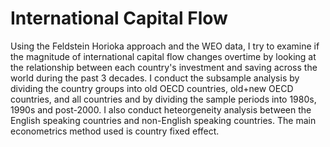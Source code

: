 # International Capital Flow
Using the Feldstein Horioka approach and the WEO data, I try to examine if the magnitude of international capital flow changes overtime by looking at the relationship between each country's investment and saving across the world during the past 3 decades. I conduct the subsample analysis by dividing the country groups into old OECD countries, old+new OECD countries, and all countries and by dividing the sample periods into 1980s, 1990s and post-2000. 
I also conduct heteorgeneity analysis between the English speaking countries and non-English speaking countries. 
The main econometrics method used is country fixed effect.
